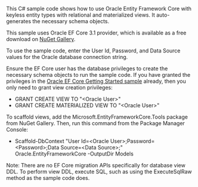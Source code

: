 This C# sample code shows how to use Oracle Entity Framework Core with keyless entity types with relational and materialized views. It auto-generates the necessary schema objects.

This sample uses Oracle EF Core 3.1 provider, which is available as a free download on [NuGet Gallery](https://www.nuget.org/packages/Oracle.EntityFrameworkCore/).

To use the sample code, enter the User Id, Password, and Data Source values for the Oracle database connection string. 

Ensure the EF Core user has the database privileges to create the necessary schema objects to run the sample code. If you have granted the privileges in the [Oracle EF Core Getting Started sample](https://github.com/oracle/dotnet-db-samples/tree/master/samples/ef-core/get-started) already, then you only need to grant view creation privileges:
* GRANT CREATE VIEW TO "&lt;Oracle User&gt;"
* GRANT CREATE MATERIALIZED VIEW TO "&lt;Oracle User&gt;"

To scaffold views, add the Microsoft.EntityFrameworkCore.Tools package from NuGet Gallery. Then, run this command from the Package Manager Console:
* Scaffold-DbContext "User Id=&lt;Oracle User&gt;;Password=&lt;Password&gt;;Data Source=&lt;Data Source&gt;;" Oracle.EntityFrameworkCore -OutputDir Models

Note: There are no EF Core migration APIs specifically for database view DDL. To perform view DDL, execute SQL, such as using the ExecuteSqlRaw method as the sample code does.
